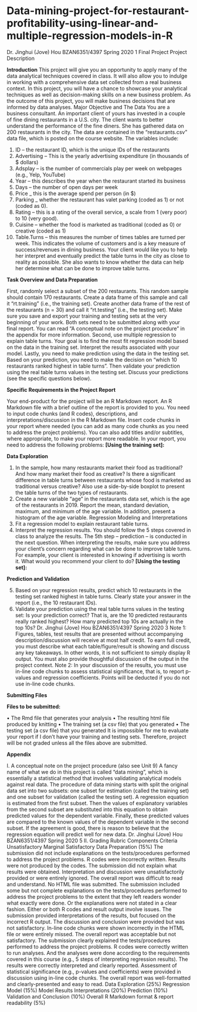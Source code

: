 # Data-mining-project-for-restaurant-profitability-using-linear-and-multiple-regression-models-in-R
Dr. Jinghui (Jove) Hou BZAN6351/4397 Spring 2020
1
Final Project
Project Description 

**Introduction**
This project will give you an opportunity to apply many of the data analytical techniques covered in class. It will also allow you to indulge in working with a comprehensive data set collected from a real business context. In this project, you will have a chance to showcase your analytical techniques as well as decision-making skills on a new business problem. As the outcome of this project, you will make business decisions that are informed by data analyses.
Major Objective and The Data
You are a business consultant. An important client of yours has invested in a couple of fine dining restaurants in a U.S. city. The client wants to better understand the performance of the fine diners. She has gathered data on 200 restaurants in the city. The data are contained in the “restaurants.csv” data file, which is posted on the course website. The variables include:
1. ID – the restaurant ID, which is the unique IDs of the restaurants
2. Advertising – This is the yearly advertising expenditure (in thousands of $ dollars)
3. Adsplay – is the number of commercials play per week on webpages (e.g., Yelp, YouTube)
4. Year – this describes the year when the restaurant started its business
5. Days – the number of open days per week
6. Price _ this is the average spend per person (in $)
7. Parking _ whether the restaurant has valet parking (coded as 1) or not (coded as 0).
8. Rating – this is a rating of the overall service, a scale from 1 (very poor) to 10 (very good).
9. Cuisine – whether the food is marketed as traditional (coded as 0) or creative (coded as 1)
10. Table.Turns – this measures the number of times tables are turned per week. This indicates the volume of customers and is a key measure of success/revenues in dining business.
Your client would like you to help her interpret and eventually predict the table turns in the city as close to reality as possible. She also wants to know whether the data can help her determine what can be done to improve table turns.

**Task Overview and Data Preparation**

First, randomly select a subset of the 200 restaurants. This random sample should contain 170 restaurants. Create a data frame of this sample and call it “rt.training” (i.e., the training set). Create another data frame of the rest of the restaurants (n = 30) and call it “rt.testing” (i.e., the testing set). Make sure you save and export your training and testing sets at the very beginning of your work. Both sets need to be submitted along with your final report. You can read “A conceptual note on the project procedure” in the appendix for more information.
Second, use multiple regression to explain table turns. Your goal is to find the most fit regression model based on the data in the training set. Interpret the results associated with your model. Lastly, you need to make prediction using the data in the testing set. Based on your prediction, you need to make the decision on “which 10 restaurants ranked highest in table turns”. Then validate your prediction using the real table turns values in the testing set. Discuss your predictions (see the specific questions below).

**Specific Requirements in the Project Report**

Your end-product for the project will be an R Markdown report. An R Markdown file with a brief outline of the report is provided to you. You need to input code chunks (and R codes), descriptions, and interpretations/discussion in the R Markdown file.
Insert code chunks in your report where needed (you can add as many code chunks as you need to address the project problems). You can also add titles and/or subtitles, where appropriate, to make your report more readable.
In your report, you need to address the following problems:
**[Using the training set]:**

**Data Exploration**

1. In the sample, how many restaurants market their food as traditional? And how many market their food as creative? Is there a significant difference in table turns between restaurants whose food is marketed as traditional versus creative? Also use a side-by-side boxplot to present the table turns of the two types of restaurants.
2. Create a new variable “age” in the restaurants data set, which is the age of the restaurants in 2019. Report the mean, standard deviation, maximum, and minimum of the age variable. In addition, present a histogram of the age variable.
Regression Modeling and Interpretations
3. Fit a regression model to explain restaurant table turns.
4. Interpret the regression results. You should follow the 5 steps covered in class to analyze the results. The 5th step – prediction – is conducted in the next question. When interpreting the results, make sure you address your client’s concern regarding what can be done to improve table turns. For example, your client is interested in knowing if advertising is worth it. What would you recommend your client to do?
**[Using the testing set]:**

**Prediction and Validation**

5. Based on your regression results, predict which 10 restaurants in the testing set ranked highest in table turns. Clearly state your answer in the report (i.e., the 10 restaurant IDs).
6. Validate your prediction using the real table turns values in the testing set: Is your prediction correct? That is, are the 10 predicted restaurants really ranked highest? How many predicted top 10s are actually in the top 10s?
Dr. Jinghui (Jove) Hou BZAN6351/4397 Spring 2020
3
Note 1: Figures, tables, test results that are presented without accompanying description/discussion will receive at most half credit. To earn full credit, you must describe what each table/figure/result is showing and discuss any key takeaways. In other words, it is not sufficient to simply display R output. You must also provide thoughtful discussion of the output in the project context.
Note 2: In your discussion of the results, you must use in-line code chunks to assess statistical significance, that is, to report p-values and regression coefficients. Points will be deducted if you do not use in-line code chunks.

**Submitting Files**

**Files to be submitted:**

• The Rmd file that generates your analysis
• The resulting html file produced by knitting
• The training set (a csv file) that you generated
• The testing set (a csv file) that you generated
It is impossible for me to evaluate your report if I don’t have your training and testing sets. Therefore, project will be not graded unless all the files above are submitted.

**Appendix**

I. A conceptual note on the project procedure (also see Unit 9)
A fancy name of what we do in this project is called “data mining”, which is essentially a statistical method that involves validating analytical models against real data. The procedure of data mining starts with split the original data set into two subsets: one subset for estimation (called the training set) and one subset for validation (called the testing set). A regression equation is estimated from the first subset. Then the values of explanatory variables from the second subset are substituted into this equation to obtain predicted values for the dependent variable. Finally, these predicted values are compared to the known values of the dependent variable in the second subset. If the agreement is good, there is reason to believe that the regression equation will predict well for new data.
Dr. Jinghui (Jove) Hou BZAN6351/4397 Spring 2020
5
II. Grading Rubric
Components
Criteria
Unsatisfactory
Marginal
Satisfactory
Data Preparation (15%)
The submission did not include explanations on the tests/procedures performed to address the project problems.
R codes were incorrectly written. Results were not produced by the codes.
The submission did not explain what results were obtained. Interpretation and discussion were unsatisfactorily provided or were entirely ignored.
The overall report was difficult to read and understand. No HTML file was submitted.
The submission included some but not complete explanations on the tests/procedures performed to address the project problems to the extent that they left readers wonder what exactly were done. Or the explanations were not stated in a clear fashion.
Either or both R codes and result output involve issues.
The submission provided interpretations of the results, but focused on the incorrect R output. The discussion and conclusion were provided but was not satisfactory. In-line code chunks were shown incorrectly in the HTML file or were entirely missed.
The overall report was acceptable but not satisfactory.
The submission clearly explained the tests/procedures performed to address the project problems.
R codes were correctly written to run analyses. And the analyses were done according to the requirements covered in this course (e.g., 5 steps of interpreting regression results).
The results were correctly interpreted and clearly reported. Assessment of statistical significance (e.g., p-values and coefficients) were provided in discussion using in-line code chunks.
The overall report was well-formatted and clearly-presented and easy to read.
Data Exploration (25%)
Regression Model (15%)
Model Results Interpretations (20%)
Prediction (10%)
Validation and Conclusion (10%)
Overall R Markdown format & report readability (5%)
